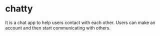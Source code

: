 # chatty

It is a chat app to help users contact with each other. Users can make an account and then start communicating with others.
